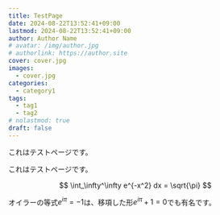 ```yaml
---
title: TestPage
date: 2024-08-22T13:52:41+09:00
lastmod: 2024-08-22T13:52:41+09:00
author: Author Name
# avatar: /img/author.jpg
# authorlink: https://author.site
cover: cover.jpg
images:
  - cover.jpg
categories:
  - category1
tags:
  - tag1
  - tag2
# nolastmod: true
draft: false
---
```


これはテストページです。

<!--more-->

これはテストページです。

$$ \int_\infty^\infty e^{-x^2} dx = \sqrt{\pi} $$

オイラーの等式$e^{i \pi} = -1$は、移項した形$e^{i \pi} + 1 = 0$でも有名です。
